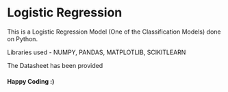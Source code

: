 # Logistic Regression

This is a Logistic Regression Model (One of the Classification Models) done on Python.

Libraries used - NUMPY, PANDAS, MATPLOTLIB, SCIKITLEARN

The Datasheet has been provided 

#### Happy Coding :)
